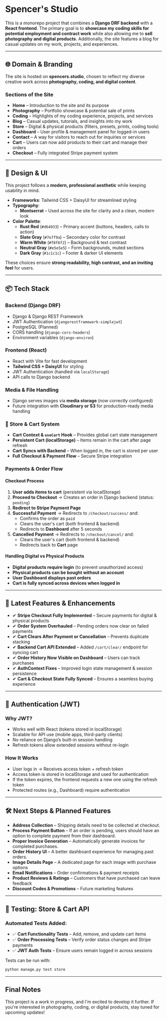 # Spencer's Studio

This is a monorepo project that combines a **Django DRF backend** with a **React frontend**. The primary goal is to **showcase my coding skills for potential employment and contract work** while also allowing me to **sell photography and digital products**. Additionally, the site features a blog for casual updates on my work, projects, and experiences.

---

## 🌐 **Domain & Branding**

The site is hosted on **spencers.studio**, chosen to reflect my diverse creative work across **photography, coding, and digital content**.

### **Sections of the Site**

- **Home** – Introduction to the site and its purpose  
- **Photography** – Portfolio showcase & potential sale of prints  
- **Coding** – Highlights of my coding experience, projects, and services  
- **Blog** – Casual updates, tutorials, and insights into my work  
- **Store** – Digital & physical products (filters, presets, prints, coding tools)  
- **Dashboard** – User profile & management panel for logged-in users  
- **Contact** – A way for visitors to reach out for inquiries or services  
- **Cart** – Users can now add products to their cart and manage their orders  
- **Checkout** – Fully integrated Stripe payment system  

---

## 🎨 **Design & UI**

This project follows a **modern, professional aesthetic** while keeping usability in mind.

- **Frameworks**: Tailwind CSS + DaisyUI for streamlined styling  
- **Typography**:  
  - **Montserrat** – Used across the site for clarity and a clean, modern look  
- **Color Palette**:
  - **Rust Red** (`#d64933`) – Primary accent (buttons, headers, calls to action)  
  - **Slate Gray** (`#7e7f9a`) – Secondary color for contrast  
  - **Warm White** (`#f8f6f2`) – Background & text contrast  
  - **Neutral Gray** (`#e5e5e5`) – Form backgrounds, muted sections  
  - **Dark Gray** (`#1c1c1c`) – Footer & darker UI elements  

These choices ensure **strong readability, high contrast, and an inviting feel** for users.

---

## 📦 **Tech Stack**

### **Backend (Django DRF)**

- Django & Django REST Framework  
- JWT Authentication (`djangorestframework-simplejwt`)  
- PostgreSQL (Planned)  
- CORS handling (`django-cors-headers`)  
- Environment variables (`django-environ`)  

### **Frontend (React)**

- React with Vite for fast development  
- **Tailwind CSS + DaisyUI** for styling  
- JWT Authentication (handled via `localStorage`)  
- API calls to Django backend  

### **Media & File Handling**

- Django serves images via **media storage** (now correctly configured)  
- Future integration with **Cloudinary or S3** for production-ready media handling  

### **🛒 Store & Cart System**

- **Cart Context & `useCart` Hook** – Provides global cart state management  
- **Persistent Cart (localStorage)** – Items remain in the cart after page refresh  
- **Cart Syncs with Backend** – When logged in, the cart is stored per user  
- **Full Checkout & Payment Flow** – Secure Stripe integration  

### **Payments & Order Flow**

#### **Checkout Process**

1. **User adds items to cart** (persistent via localStorage)
2. **Proceed to Checkout** → Creates an order in Django backend (status: `pending`)
3. **Redirect to Stripe Payment Page**
4. **Successful Payment** → Redirects to `/checkout/success/` and:
   - Confirms the order as `paid`
   - Clears the user's cart (both frontend & backend)
   - Redirects to **Dashboard** after 5 seconds
5. **Cancelled Payment** → Redirects to `/checkout/cancel/` and:
   - Clears the user's cart (both frontend & backend)
   - Redirects back to **Cart** page

#### **Handling Digital vs Physical Products**

- **Digital products require login** (to prevent unauthorized access)
- **Physical products can be bought without an account**
- **User Dashboard displays past orders**
- **Cart is fully synced across devices when logged in**

---

## 🚀 **Latest Features & Enhancements**

- ✔ **Stripe Checkout Fully Implemented** – Secure payments for digital & physical products  
- ✔ **Order System Overhauled** – Pending orders now clear on failed payments  
- ✔ **Cart Clears After Payment or Cancellation** – Prevents duplicate stacking  
- ✔ **Backend Cart API Extended** – Added `/cart/clear/` endpoint for syncing cart  
- ✔ **Order History Now Visible on Dashboard** – Users can track purchases  
- ✔ **AuthContext Fixes** – Improved login state management & session persistence  
- ✔ **Cart & Checkout State Fully Synced** – Ensures a seamless buying experience  

---

## 🔐 **Authentication (JWT)**

### Why JWT?

- Works well with React (tokens stored in localStorage)
- Scalable for API use (mobile apps, third-party clients)
- No reliance on Django’s built-in session handling
- Refresh tokens allow extended sessions without re-login

### How It Works

- User logs in → Receives access token + refresh token
- Access token is stored in localStorage and used for authentication
- If the token expires, the frontend requests a new one using the refresh token
- Protected routes (e.g., Dashboard) require authentication

---

## 🛠 **Next Steps & Planned Features**

- **Address Collection** – Shipping details need to be collected at checkout.
- **Process Payment Button** – If an order is pending, users should have an option to complete payment from their dashboard.
- **Proper Invoice Generation** – Automatically generate invoices for completed purchases.
- **Order History UI** – A better dashboard experience for managing past orders.
- **Image Details Page** – A dedicated page for each image with purchase options  
- **Email Notifications** – Order confirmations & payment receipts  
- **Product Reviews & Ratings** – Customers that have purchased can leave feedback  
- **Discount Codes & Promotions** – Future marketing features

---

## 🧪 **Testing: Store & Cart API**

### **Automated Tests Added:**

- ✅ **Cart Functionality Tests** – Add, remove, and update cart items  
- ✅ **Order Processing Tests** – Verify order status changes and Stripe payments  
- ✅ **JWT Auth Tests** – Ensure users remain logged in across sessions  

Tests can be run with:

```bash
python manage.py test store
```

---

## **Final Notes**

This project is a work in progress, and I'm excited to develop it further. If you're interested in photography, coding, or digital products, stay tuned for upcoming updates!
